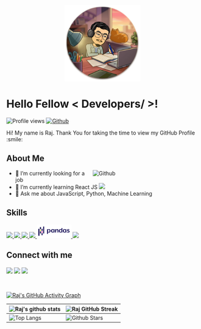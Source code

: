 <p align="center">
    <img width="200" src="./images/studying.png">
</p>

<h1> Hello Fellow < Developers/ >! </h1>
<p align='center'>
</p>

![Profile views](https://visitor-badge.glitch.me/badge?page_id=dubbyding.dubbyding)
[![Github](https://img.shields.io/github/followers/dubbyding?label=Follow&style=social)](https://github.com/dubbyding)

<div size='20px'> Hi! My name is Raj. Thank You for taking the time to view my GitHub Profile :smile: 
</div>

<h2> About Me </h2>

<img width="55%" align="right" alt="Github" src="https://raw.githubusercontent.com/onimur/.github/master/.resources/git-header.svg" />

- 🔭 I’m currently looking for a job
- 🌱 I’m currently learning React JS <img width="3%" src="https://upload.wikimedia.org/wikipedia/commons/thumb/a/a7/React-icon.svg/2300px-React-icon.svg.png">
- 💬 Ask me about JavaScript, Python, Machine Learning

<h2> Skills </h2>
<a href= https://github.com/dubbyding?tab=repositories&q=&type=&language=python&sort= > <img width ='32px' src ='https://raw.githubusercontent.com/rahulbanerjee26/githubAboutMeGenerator/main/icons/python.svg'> </a>
<a href= https://github.com/dubbyding?tab=repositories&q=&type=&language=javascript&sort= > <img width ='32px' src ='https://raw.githubusercontent.com/rahulbanerjee26/githubAboutMeGenerator/main/icons/javascript.svg'> </a>
<a href= https://github.com/dubbyding?tab=repositories&q=&type=&language=nodejs&sort= > <img width ='32px' src ='https://www.javatpoint.com/js/nodejs/images/node-js-tutorial.png'> </a>
<a href= https://github.com/dubbyding?tab=repositories&q=&type=&language=tensorflow&sort= > <img width ='32px' src ='https://upload.wikimedia.org/wikipedia/commons/thumb/2/2d/Tensorflow_logo.svg/1915px-Tensorflow_logo.svg.png'> </a>
<a href= https://github.com/dubbyding?tab=repositories&q=&type=&language=pandas&sort= > <img width ='90px' src ='./images/pandas.png'> </a>
<a href= https://github.com/dubbyding?tab=repositories&q=&type=&language=keras&sort= > <img width ='90px' src ='https://keras.io/img/logo.png'> </a>

<h2> Connect with me </h2>
<a href = 'https://www.linkedin.com/in/rajmhrj'> <img width = '32px' align= 'center' src="https://raw.githubusercontent.com/rahulbanerjee26/githubAboutMeGenerator/main/icons/linked-in-alt.svg"/></a> 
<a href = 'https://www.twitter.com/rj_mhrj'> <img width = '32px' align= 'center' src="https://raw.githubusercontent.com/rahulbanerjee26/githubAboutMeGenerator/main/icons/twitter.svg"/></a>
<a href = 'https://www.github.com/dubbyding'> <img width = '32px' align= 'center' src="https://raw.githubusercontent.com/rahulbanerjee26/githubAboutMeGenerator/main/icons/github.svg"/></a>
  
<br>
<br>
  <br>
  
[![Raj's GitHub Activity Graph](https://activity-graph.herokuapp.com/graph?username=dubbyding&theme=moltack)](https://git.io/praveenscience)

| ![Raj's github stats](https://github-readme-stats.vercel.app/api?username=dubbyding&show_icons=true&theme=moltack) | ![Raj GitHub Streak](https://github-readme-streak-stats.herokuapp.com/?user=dubbyding&theme=calm)                                                                                                                |
| ------------------------------------------------------------------------------------------------------------------ | ---------------------------------------------------------------------------------------------------------------------------------------------------------------------------------------------------------------- |
| ![Top Langs](https://github-readme-stats.vercel.app/api/top-langs/?username=dubbyding&theme=react)                 | ![Github Stars](https://github-readme-stats.vercel.app/api?username=dubbyding&show_icons=true&locale=en&count_private=true&hide_rank=true&custom_title=My%20GitHub%20Stats&disable_animations=true&theme=gotham) |

<br>
